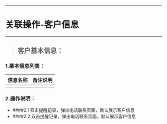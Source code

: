 
---

# 关联操作-客户信息

---

> ## 客户基本信息：

### 1.基本信息列表：

| **信息名称** | **备注说明** |
| :--- | :--- |
|  |  |

### 2.操作说明：
- ####2.1 双击提醒记录，弹出电话联系页面，默认展示客户信息
- ####2.2 双击提醒记录，弹出电话联系页面，默认展示客户信息